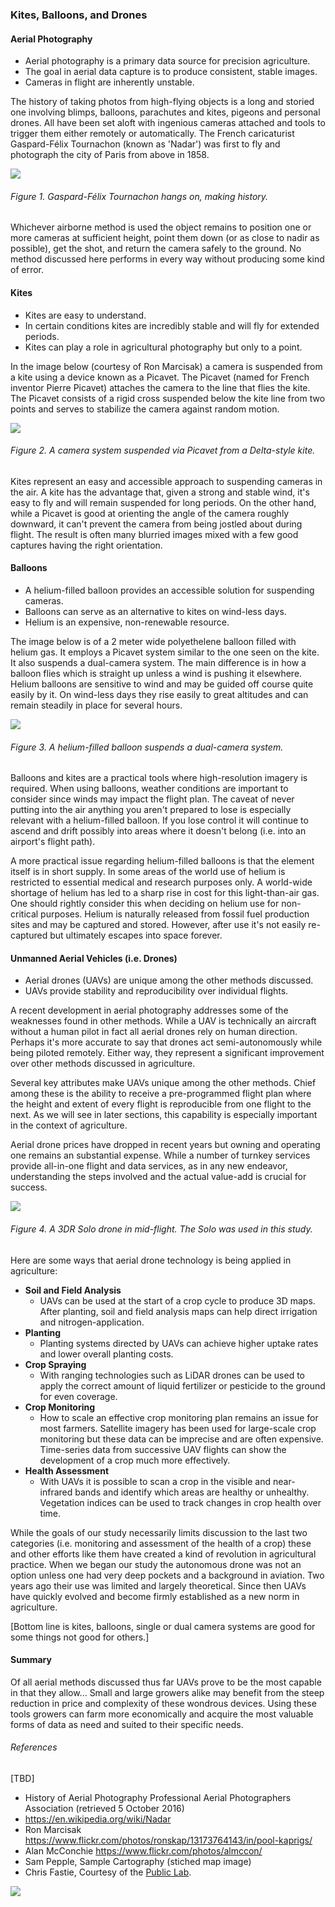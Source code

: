 ### Kites, Balloons, and Drones

#### Aerial Photography
* Aerial photography is a primary data source for precision agriculture.
* The goal in aerial data capture is to produce consistent, stable images.
* Cameras in flight are inherently unstable.

The history of taking photos from high-flying objects is a long and storied one involving blimps, balloons, 
parachutes and kites, pigeons and personal drones. All have been set aloft with ingenious cameras 
attached and tools to trigger them either remotely or automatically. The French caricaturist Gaspard-Félix Tournachon (known as 'Nadar') 
was first to fly and photograph the city of Paris from above in 1858.

![](img/nadar.png)
###### Figure 1. Gaspard-Félix Tournachon hangs on, making history. 

Whichever airborne method is used the object remains to position one or more cameras at sufficient height, point 
them down (or as close to nadir as possible), get the shot, and return the camera safely to the ground. No method 
discussed here performs in every way without producing some kind of error. 

#### Kites
* Kites are easy to understand.
* In certain conditions kites are incredibly stable and will fly for extended periods.
* Kites can play a role in agricultural photography but only to a point. 

In the image below (courtesy of Ron Marcisak) a camera is suspended from a kite using a device 
known as a Picavet. The Picavet (named for French inventor Pierre Picavet) attaches the camera to the 
line that flies the kite. The Picavet consists of a rigid cross 
suspended below the kite line from two points and serves to stabilize the camera against random motion.

![](img/kite.png)
###### Figure 2. A camera system suspended via Picavet from a Delta-style kite. 

Kites represent an easy and accessible approach to suspending cameras in the air. A kite has the advantage that,
given a strong and stable wind, it's easy to fly and will remain suspended for long periods. 
On the other hand, while a Picavet is good at orienting the angle of the camera roughly downward, it 
can't prevent the camera from being jostled about during flight. The result is often many blurried images mixed with 
a few good captures having the right orientation.       


#### Balloons

* A helium-filled balloon provides an accessible solution for suspending cameras.
* Balloons can serve as an alternative to kites on wind-less days.
* Helium is an expensive, non-renewable resource. 

The image below is of a 2 meter wide polyethelene balloon filled with helium gas. It employs a Picavet system similar to 
the one seen on the kite. It also suspends a dual-camera system. The main difference is in how a balloon flies which is 
straight up unless a wind is pushing it elsewhere. Helium balloons are sensitive to wind and may be guided off 
course quite easily by it. On wind-less days they rise easily to great altitudes and can remain steadily in place for 
several hours.    
 
![](img/balloons.png)
###### Figure 3. A helium-filled balloon suspends a dual-camera system. 

Balloons and kites are a practical tools where high-resolution imagery is required. When using balloons, weather conditions 
are important to consider since winds may impact the flight plan. The caveat of never putting into the air anything you 
aren't prepared to lose is especially relevant with a helium-filled balloon. If you lose control it will continue to ascend 
and drift possibly into areas where it doesn't belong (i.e. into an airport's flight path). 

A more practical issue regarding helium-filled balloons is that the element itself is in short supply. In some areas of the 
world use of helium is restricted to essential medical and research purposes only. A world-wide shortage of helium 
has led to a sharp rise in cost for this light-than-air gas. One should rightly consider this when deciding on helium 
use for non-critical purposes. Helium is naturally released from fossil fuel production sites and may be captured 
and stored. However, after use it's not easily re-captured but ultimately escapes into space forever. 


#### Unmanned Aerial Vehicles (i.e. Drones)

* Aerial drones (UAVs) are unique among the other methods discussed.
* UAVs provide stability and reproducibility over individual flights.

A recent development in aerial photography addresses some of the weaknesses found in other methods. While a UAV is 
technically an aircraft without a human pilot in fact all aerial drones rely on human direction. Perhaps 
it's more accurate to say that drones act semi-autonomously while being piloted remotely. Either way, they represent a 
significant improvement over other methods discussed in agriculture.

Several key attributes make UAVs unique among the other methods. Chief among these is the ability to receive a pre-programmed 
flight plan where the height and extent of every flight is reproducible from one flight to the next. As we will see in 
later sections, this capability is especially important in the context of agriculture. 

Aerial drone prices have dropped in recent years but owning and operating one remains an substantial 
expense. While a number of turnkey services provide all-in-one flight and data services, as in any new endeavor, 
understanding the steps involved and the actual value-add is crucial for success.  


![](img/drone.png)
###### Figure 4. A 3DR Solo drone in mid-flight. The Solo was used in this study. 

Here are some ways that aerial drone technology is being applied in agriculture:

* __Soil and Field Analysis__ 
    * UAVs can be used at the start of a crop cycle to produce 3D maps. After planting, 
    soil and field analysis maps can help direct irrigation and nitrogen-application.
*  __Planting__ 
    * Planting systems directed by UAVs can achieve higher uptake rates and lower overall planting costs.
* __Crop Spraying__ 
    * With ranging technologies such as LiDAR drones can be used to apply the correct amount of liquid fertilizer 
    or pesticide to the ground for even coverage. 
* __Crop Monitoring__ 
    * How to scale an effective crop monitoring plan remains an issue for most farmers. 
    Satellite imagery has been used for large-scale crop monitoring but these data can be imprecise and
    are often expensive. Time-series data from successive UAV flights can show the development of a crop much more effectively. 
* __Health Assessment__ 
    * With UAVs it is possible to scan a crop in the visible and near-infrared bands
    and identify which areas are healthy or unhealthy. Vegetation indices can be used to track changes 
    in crop health over time. 
    
While the goals of our study necessarily limits discussion to the last two categories (i.e. monitoring and 
assessment of the health of a crop) these and other efforts like them have created a kind of revolution in agricultural
practice. When we began our study the autonomous drone was not an option unless one had very deep pockets and a 
background in aviation. Two years ago their use was limited and largely theoretical. Since then UAVs have quickly evolved 
and become firmly established as a new norm in agriculture.   

[Bottom line is kites, balloons, single or dual camera systems are good for some things not good 
for others.]

#### Summary
Of all aerial methods discussed thus far UAVs prove to be the most capable in that they allow...
Small and large growers alike may benefit from the steep reduction in price and complexity of these wondrous devices. 
Using these tools growers can farm more economically and acquire the most valuable forms of data as need and suited to their
specific needs.  

###### References

[TBD]

* History of Aerial Photography Professional Aerial Photographers Association (retrieved 5 October 2016)
* https://en.wikipedia.org/wiki/Nadar
* Ron Marcisak https://www.flickr.com/photos/ronskap/13173764143/in/pool-kaprigs/
* Alan McConchie https://www.flickr.com/photos/almccon/
* Sam Pepple, Sample Cartography (stiched map image)
* Chris Fastie, Courtesy of the [Public Lab](https://publiclab.org/).

![](img/farmera.png) 
